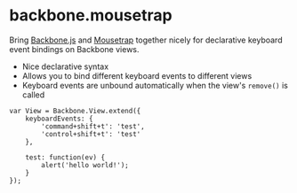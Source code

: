 backbone.mousetrap
==================

Bring [Backbone.js](http://backbonejs.org/) and [Mousetrap](https://github.com/ccampbell/mousetrap) together nicely for declarative keyboard event bindings on Backbone views.

* Nice declarative syntax
* Allows you to bind different keyboard events to different views
* Keyboard events are unbound automatically when the view's `remove()` is called


```
var View = Backbone.View.extend({
    keyboardEvents: {
        'command+shift+t': 'test',
        'control+shift+t': 'test'
    },

    test: function(ev) {
        alert('hello world!');
    }
});
```
